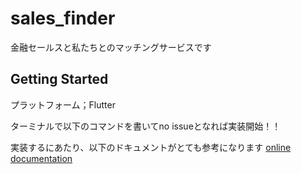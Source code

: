 # sales_finder

金融セールスと私たちとのマッチングサービスです

## Getting Started

プラットフォーム；Flutter

ターミナルで以下のコマンドを書いてno issueとなれば実装開始！！

実装するにあたり、以下のドキュメントがとても参考になります
[online documentation](https://flutter.dev/docs)